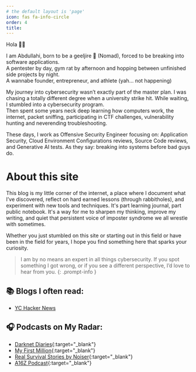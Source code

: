 ```yaml
---
# the default layout is 'page'
icon: fas fa-info-circle
order: 4
title: 
---
```


Hola 👋🏼 

I am Abdullahi, born to be a geeljire 🐪 (Nomad), forced to be breaking into software applications.\
A pentester by day, gym rat by afternoon and hopping between unfinished side projects by night.\
A wannabe founder, entrepreneur, and athlete (yah… not happening)

My journey into cybersecurity wasn’t exactly part of the master plan. I was chasing a totally different degree when a university strike hit. While waiting, I stumbled into a cybersecurity program.\
Then spent some years neck deep learning how computers work, the internet, packet sniffing, participating in CTF challenges, vulnerability hunting and neverending troubleshooting.

These days, I work as Offensive Security Engineer focusing on: Application Security, Cloud Environment Configurations reviews, Source Code reviews, and Generative AI tests. As they say: breaking into systems before bad guys do.

# About this site

This blog is my little corner of the internet, a place where I document what I’ve discovered, reflect on hard earned lessons (through rabbitholes), and experiment with new tools and techniques. It's part learning journal, part public notebook. It's a way for me to sharpen my thinking, improve my writing, and quiet that persistent voice of imposter syndrome we all wrestle with sometimes. 

Whether you just stumbled on this site or starting out in this field or have been in the field for years, I hope you find something here that sparks your curiosity.

> I am by no means an expert in all things cybersecurity. If you spot something I got wrong, or if you see a different perspective, I’d love to hear from you.
{: .prompt-info }

## 📚 Blogs I often read:
- [YC Hacker News](https://news.ycombinator.com/)

## 🎧 Podcasts on My Radar:
- [Darknet Diaries](https://darknetdiaries.com/){:target="_blank"}
- [My First Million](https://mfmpod.com){:target="_blank"}
- [Real Survival Stories by Noiser](https://noiser.com/real-survival-stories){:target="_blank"}
- [A16Z Podcast](https://a16z.com/podcasts/){:target="_blank"}
